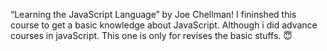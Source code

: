 “Learning the JavaScript Language” by Joe Chellman!
I fininshed this course to get a basic knowledge about JavaScript. Although i did advance courses in javaScript. This one is only for revises the basic stuffs.
 😇
